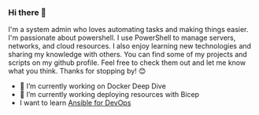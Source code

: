 ### Hi there 👋

I'm a system admin who loves automating tasks and making things easier. I'm passionate about powershell. I use PowerShell to manage servers, networks, and cloud resources. I also enjoy learning new technologies and sharing my knowledge with others. You can find some of my projects and scripts on my github profile. Feel free to check them out and let me know what you think. Thanks for stopping by! 😊

- 🔭 I’m currently working on Docker Deep Dive
- 🔭 I’m currently working deploying resources with Bicep
- I want to learn [Ansible for DevOps](https://www.ansiblefordevops.com/)

<!--
**adrimus/adrimus** is a ✨ _special_ ✨ repository because its `README.md` (this file) appears on your GitHub profile.

Here are some ideas to get you started:

- 🔭 I’m currently working on ...
- 🌱 I’m currently learning ...
- 👯 I’m looking to collaborate on ...
- 🤔 I’m looking for help with ...
- 💬 Ask me about ...
- 📫 How to reach me: ...
- 😄 Pronouns: ...
- ⚡ Fun fact: ...
-->

